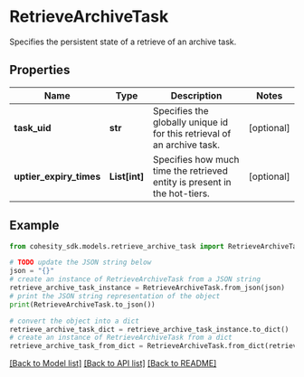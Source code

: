 # RetrieveArchiveTask

Specifies the persistent state of a retrieve of an archive task.

## Properties

Name | Type | Description | Notes
------------ | ------------- | ------------- | -------------
**task_uid** | **str** | Specifies the globally unique id for this retrieval of an archive task. | [optional] 
**uptier_expiry_times** | **List[int]** | Specifies how much time the retrieved entity is present in the hot-tiers. | [optional] 

## Example

```python
from cohesity_sdk.models.retrieve_archive_task import RetrieveArchiveTask

# TODO update the JSON string below
json = "{}"
# create an instance of RetrieveArchiveTask from a JSON string
retrieve_archive_task_instance = RetrieveArchiveTask.from_json(json)
# print the JSON string representation of the object
print(RetrieveArchiveTask.to_json())

# convert the object into a dict
retrieve_archive_task_dict = retrieve_archive_task_instance.to_dict()
# create an instance of RetrieveArchiveTask from a dict
retrieve_archive_task_from_dict = RetrieveArchiveTask.from_dict(retrieve_archive_task_dict)
```
[[Back to Model list]](../README.md#documentation-for-models) [[Back to API list]](../README.md#documentation-for-api-endpoints) [[Back to README]](../README.md)


